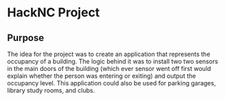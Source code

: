 # HackNC Project

## Purpose
The idea for the project was to create an application that represents the occupancy of a building. The logic behind it was to install two two sensors in the main doors of the building (which ever sensor went off first would explain whether the person was entering or exiting) and output the occupancy level. This application could also be used for parking garages, library study rooms, and clubs.
